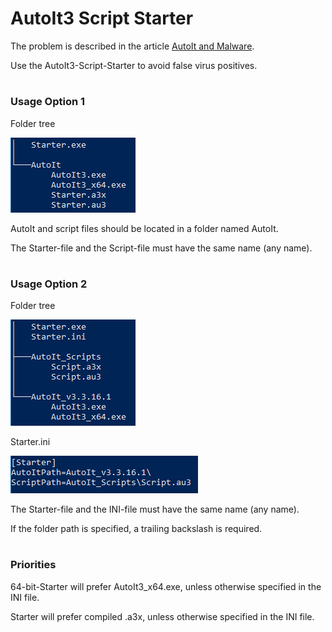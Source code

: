 
# AutoIt3 Script Starter

The problem is described in the article [AutoIt and Malware](https://www.autoitscript.com/wiki/AutoIt_and_Malware).

Use the AutoIt3-Script-Starter to avoid false virus positives.

#
### Usage Option 1

Folder tree

![](PNGs/Option1_Tree.PNG)

AutoIt and script files should be located in a folder named AutoIt.

The Starter-file and the Script-file must have the same name (any name).

#
### Usage Option 2

Folder tree

![](PNGs/Option2_Tree.PNG)

Starter.ini

![](PNGs/Option2_INI.PNG)

The Starter-file and the INI-file must have the same name (any name).

If the folder path is specified, a trailing backslash is required.

#
### Priorities 

64-bit-Starter will prefer AutoIt3_x64.exe, unless otherwise specified in the INI file. 

Starter will prefer compiled .a3x, unless otherwise specified in the INI file.
